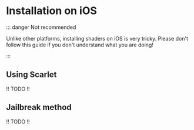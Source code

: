 # Installation on iOS

::: danger Not recommended

Unlike other platforms, installing shaders on iOS is very tricky.
Please don't follow this guide if you don't understand what you are doing!

:::

## Using Scarlet

!! TODO !!


## Jailbreak method

!! TODO !!
